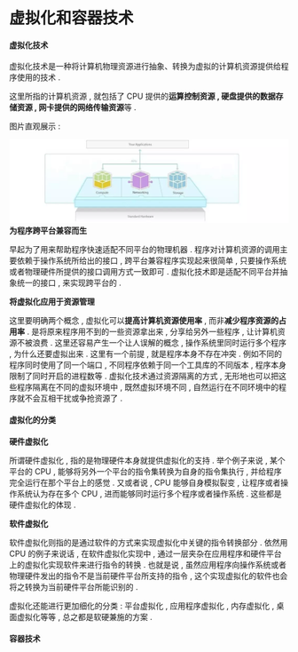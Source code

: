 # 虚拟化和容器技术

#### 虚拟化技术

虚拟化技术是一种将计算机物理资源进行抽象、转换为虚拟的计算机资源提供给程序使用的技术 .

这里所指的计算机资源 , 就包括了 CPU 提供的**运算控制资源 , **硬盘提供的**数据存储资源 , **网卡提供的**网络传输资源**等 .

图片直观展示 :

![](/assets/jisuanjiziyuan.png)**为程序跨平台兼容而生**

早起为了用来帮助程序快速适配不同平台的物理机器 . 程序对计算机资源的调用主要依赖于操作系统所给出的接口 , 跨平台兼容程序实现起来很简单 , 只要操作系统或者物理硬件所提供的接口调用方式一致即可 . 虚拟化技术即是适配不同平台并抽象统一的接口 , 来实现跨平台的 .

**将虚拟化应用于资源管理**

这里要明确两个概念 , 虚拟化可以**提高计算机资源使用率** , 而非**减少程序资源的占用率** . 是将原来程序用不到的一些资源拿出来 , 分享给另外一些程序 , 让计算机资源不被浪费 . 这里还容易产生一个让人误解的概念 , 操作系统里同时运行多个程序 , 为什么还要虚拟出来 . 这里有一个前提 , 就是程序本身不存在冲突 . 例如不同的程序同时使用了同一个端口 , 不同程序依赖于同一个工具库的不同版本 , 程序本身限制了同时开启的进程数等 . 虚拟化技术通过资源隔离的方式 , 无形地也可以把这些程序隔离在不同的虚拟环境中 , 既然虚拟环境不同 , 自然运行在不同环境中的程序就不会互相干扰或争抢资源了 . 

#### 虚拟化的分类

**硬件虚拟化**

所谓硬件虚拟化 , 指的是物理硬件本身就提供虚拟化的支持 . 举个例子来说 , 某个平台的 CPU , 能够将另外一个平台的指令集转换为自身的指令集执行 , 并给程序完全运行在那个平台上的感觉 . 又或者说 , CPU 能够自身模拟裂变 , 让程序或者操作系统认为存在多个 CPU , 进而能够同时运行多个程序或者操作系统 . 这些都是硬件虚拟化的体现 . 

**软件虚拟化**

软件虚拟化则指的是通过软件的方式来实现虚拟化中关键的指令转换部分 . 依然用 CPU 的例子来说话 , 在软件虚拟化实现中 , 通过一层夹杂在应用程序和硬件平台上的虚拟化实现软件来进行指令的转换 . 也就是说 , 虽然应用程序向操作系统或者物理硬件发出的指令不是当前硬件平台所支持的指令 , 这个实现虚拟化的软件也会将之转换为当前硬件平台所能识别的 . 

虚拟化还能进行更加细化的分类 : 平台虚拟化 , 应用程序虚拟化 , 内存虚拟化 , 桌面虚拟化等等 , 总之都是软硬兼施的方案 . 

#### 容器技术



